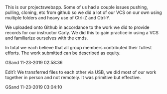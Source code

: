 This is our projectswebapp. Some of us had a couple issues pushing, pulling, cloning, etc from github
so we did a lot of our VCS on our own using multiple folders and heavy use of Ctrl-Z and Ctrl-Y. 

We uploaded onto Github in accordance to the work we did to provide records for our instructor Carly. We
did this to gain practice in using a VCS and familiarize ourselves with the cmds.

In total we each believe that all group members contributed their fullest efforts. The work submitted can be
described as equity.

GSand 11-23-2019 02:58:36


Edit1: We transferred files to each other via USB, we did most of our work together in person and not
remotely. It was primitive but effective.

GSand 11-23-2019 03:04:10
